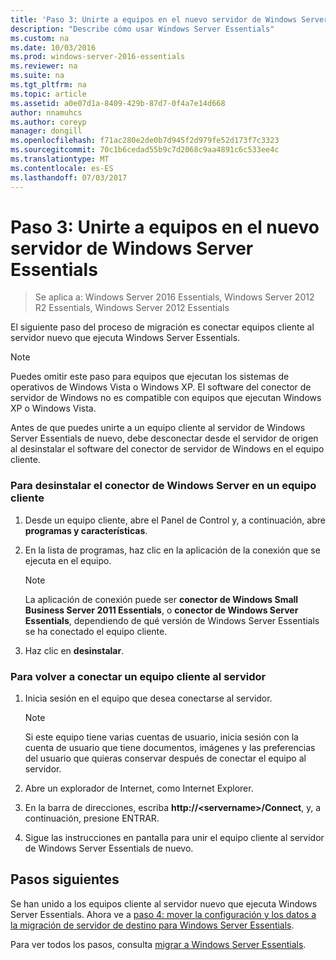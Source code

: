 ```yaml
---
title: 'Paso 3: Unirte a equipos en el nuevo servidor de Windows Server Essentials'
description: "Describe cómo usar Windows Server Essentials"
ms.custom: na
ms.date: 10/03/2016
ms.prod: windows-server-2016-essentials
ms.reviewer: na
ms.suite: na
ms.tgt_pltfrm: na
ms.topic: article
ms.assetid: a0e07d1a-8409-429b-87d7-0f4a7e14d668
author: nnamuhcs
ms.author: coreyp
manager: dongill
ms.openlocfilehash: f71ac280e2de0b7d945f2d979fe52d173f7c3323
ms.sourcegitcommit: 70c1b6cedad55b9c7d2068c9aa4891c6c533ee4c
ms.translationtype: MT
ms.contentlocale: es-ES
ms.lasthandoff: 07/03/2017
---
```

# <a name="step-3-join-computers-to-the-new-windows-server-essentials-server"></a>Paso 3: Unirte a equipos en el nuevo servidor de Windows Server Essentials

>Se aplica a: Windows Server 2016 Essentials, Windows Server 2012 R2 Essentials, Windows Server 2012 Essentials

El siguiente paso del proceso de migración es conectar equipos cliente al servidor nuevo que ejecuta Windows Server Essentials.  
  
> [!NOTE]
>  Puedes omitir este paso para equipos que ejecutan los sistemas de operativos de Windows Vista o Windows XP. El software del conector de servidor de Windows no es compatible con equipos que ejecutan Windows XP o Windows Vista.  
  
 Antes de que puedes unirte a un equipo cliente al servidor de Windows Server Essentials de nuevo, debe desconectar desde el servidor de origen al desinstalar el software del conector de servidor de Windows en el equipo cliente.  
  
### <a name="to-uninstall-windows-server-connector-on-a-client-computer"></a>Para desinstalar el conector de Windows Server en un equipo cliente  
  
1.  Desde un equipo cliente, abre el Panel de Control y, a continuación, abre **programas y características**.  
  
2.  En la lista de programas, haz clic en la aplicación de la conexión que se ejecuta en el equipo.  
  
    > [!NOTE]
    >  La aplicación de conexión puede ser **conector de Windows Small Business Server 2011 Essentials**, o **conector de Windows Server Essentials**, dependiendo de qué versión de Windows Server Essentials se ha conectado el equipo cliente.  
  
3.  Haz clic en **desinstalar**.  
  
### <a name="to-reconnect-a-client-computer-to-the-server"></a>Para volver a conectar un equipo cliente al servidor  
  
1.  Inicia sesión en el equipo que desea conectarse al servidor.  
  
    > [!NOTE]
    >  Si este equipo tiene varias cuentas de usuario, inicia sesión con la cuenta de usuario que tiene documentos, imágenes y las preferencias del usuario que quieras conservar después de conectar el equipo al servidor.  
  
2.  Abre un explorador de Internet, como Internet Explorer.  
  
3.  En la barra de direcciones, escriba **http://<servername\>/Connect**, y, a continuación, presione ENTRAR.  
  
4.  Sigue las instrucciones en pantalla para unir el equipo cliente al servidor de Windows Server Essentials de nuevo.  
  
## <a name="next-steps"></a>Pasos siguientes  
 Se han unido a los equipos cliente al servidor nuevo que ejecuta Windows Server Essentials. Ahora ve a [paso 4: mover la configuración y los datos a la migración de servidor de destino para Windows Server Essentials](Step-4--Move-settings-and-data-to-the-Destination-Server-for-Windows-Server-Essentials-migration.md).  
  

Para ver todos los pasos, consulta [migrar a Windows Server Essentials](Migrate-from-Previous-Versions-to-Windows-Server-Essentials-or-Windows-Server-Essentials-Experience.md).

